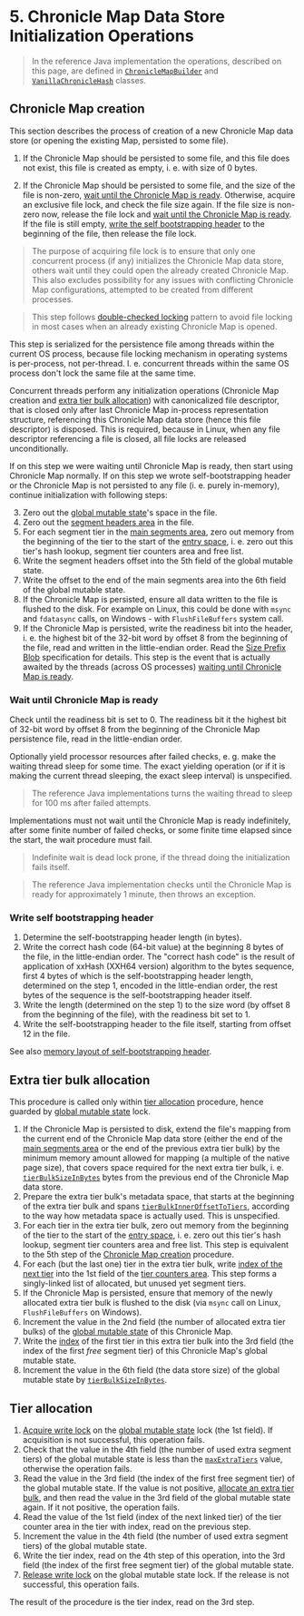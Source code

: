 # 5. Chronicle Map Data Store Initialization Operations

> In the reference Java implementation the operations, described on this page, are defined in
> [`ChronicleMapBuilder`](../src/main/java/net/openhft/chronicle/map/ChronicleMapBuilder.java) and
> [`VanillaChronicleHash`](
> ..\src\main\java\net\openhft\chronicle\hash\impl\VanillaChronicleHash.java) classes.

## Chronicle Map creation

This section describes the process of creation of a new Chronicle Map data store (or opening the
existing Map, persisted to some file).

 1. If the Chronicle Map should be persisted to some file, and this file does not exist, this file
 is created as empty, i. e. with size of 0 bytes.

 2. If the Chronicle Map should be persisted to some file, and the size of the file is non-zero,
 [wait until the Chronicle Map is ready](#wait-until-chronicle-map-is-ready). Otherwise, acquire
 an exclusive file lock, and check the file size again. If the file size is non-zero now, release
 the file lock and [wait until the Chronicle Map is ready](#wait-until-chronicle-map-is-ready). If
 the file is still empty, [write the self bootstrapping header](#write-self-bootstrapping-header) to the
 beginning of the file, then release the file lock.

 > The purpose of acquiring file lock is to ensure that only one concurrent process (if any)
 > initializes the Chronicle Map data store, others wait until they could open the already created
 > Chronicle Map. This also excludes possibility for any issues with conflicting Chronicle Map
 > configurations, attempted to be created from different processes.

 > This step follows [double-checked locking](https://en.wikipedia.org/wiki/Double-checked_locking)
 > pattern to avoid file locking in most cases when an already existing Chronicle Map is opened.

 This step is serialized for the persistence file among threads within the current OS process,
 because file locking mechanism in operating systems is per-process, not per-thread. I. e.
 concurrent threads within the same OS process don't lock the same file at the same time.

 Concurrent threads perform any initialization operations (Chronicle Map creation and [extra tier
 bulk allocation](#extra-tier-bulk-allocation)) with canonicalized file descriptor, that is closed
 only after last Chronicle Map in-process representation structure, referencing this Chronicle Map
 data store (hence this file descriptor) is disposed. This is required, because in Linux, when any
 file descriptor referencing a file is closed, all file locks are released unconditionally.

 If on this step we were waiting until Chronicle Map is ready, then start using Chronicle Map
 normally. If on this step we wrote self-bootstrapping header or the Chronicle Map is not persisted
 to any file (i. e. purely in-memory), continue initialization with following steps:

 3. Zero out the [global mutable state](3-memory-layout.md#global-mutable-state)'s space in the
 file.
 4. Zero out the [segment headers area](3-memory-layout.md#segment-headers-area) in the file.
 5. For each segment tier in the [main segments area](3-memory-layout.md#main-segments-area), zero
 out memory from the beginning of the tier to the start of the [entry space](
 3-memory-layout.md#entry-space), i. e. zero out this tier's hash lookup, segment tier counters area
 and free list.
 6. Write the segment headers offset into the 5th field of the global mutable state.
 7. Write the offset to the end of the main segments area into the 6th field of the global mutable
 state.
 8. If the Chronicle Map is persisted, ensure all data written to the file is flushed to the disk.
 For example on Linux, this could be done with `msync` and `fdatasync` calls, on Windows - with
 `FlushFileBuffers` system call.
 9. If the Chronicle Map is persisted, write the readiness bit into the header, i. e. the highest
 bit of the 32-bit word by offset 8 from the beginning of the file, read and written in the
 little-endian order. Read the [Size Prefix Blob](
 https://github.com/OpenHFT/RFC/blob/master/Size-Prefixed-Blob/Size-Prefixed-Blob-0.1.md)
 specification for details. This step is the event that is actually awaited by the threads (across
 OS processes) [waiting until Chronicle Map is ready](#wait-until-chronicle-map-is-ready).

### Wait until Chronicle Map is ready

Check until the readiness bit is set to 0. The readiness bit it the highest bit of 32-bit word by
offset 8 from the beginning of the Chronicle Map persistence file, read in the little-endian order.

Optionally yield processor resources after failed checks, e. g. make the waiting thread sleep for
some time. The exact yielding operation (or if it is making the current thread sleeping, the exact
sleep interval) is unspecified.

> The reference Java implementations turns the waiting thread to sleep for 100 ms after failed
> attempts.

Implementations must not wait until the Chronicle Map is ready indefinitely, after some finite
number of failed checks, or some finite time elapsed since the start, the wait procedure must fail.

> Indefinite wait is dead lock prone, if the thread doing the initialization fails itself.

> The reference Java implementation checks until the Chronicle Map is ready for approximately 1
> minute, then throws an exception.

### Write self bootstrapping header

 1. Determine the self-bootstrapping header length (in bytes).
 2. Write the correct hash code (64-bit value) at the beginning 8 bytes of the file, in the
 little-endian order. The "correct hash code" is the result of application of xxHash (XXH64 version)
 algorithm to the bytes sequence, first 4 bytes of which is the self-bootstrapping header length,
 determined on the step 1, encoded in the little-endian order, the rest bytes of the sequence
 is the self-bootstrapping header itself.
 3. Write the length (determined on the step 1) to the size word (by offset 8 from the beginning of
 the file), with the readiness bit set to 1.
 4. Write the self-bootstrapping header to the file itself, starting from offset 12 in the file.

See also [memory layout of self-bootstrapping header](3-memory-layout.md#self-bootstrapping-header).

## Extra tier bulk allocation

This procedure is called only within [tier allocation](#tier-allocation) procedure, hence guarded
by [global mutable state](3-memory-layout.md#global-mutable-state) lock.

 1. If the Chronicle Map is persisted to disk, extend the file's mapping from the current end of the
 Chronicle Map data store (either the end of the [main segments area](
 3-memory-layout.md#main-segments-area) or the end of the previous extra tier bulk) by the minimum
 memory amount allowed for mapping (a multiple of the native page size), that covers space required
 for the next extra tier bulk, i. e. [`tierBulkSizeInBytes`](
 3_1-header-fields.md#tierbulksizeinbytes) bytes from the previous end of the Chronicle Map data
 store.
 2. Prepare the extra tier bulk's metadata space, that starts at the beginning of the extra tier
 bulk and spans [`tierBulkInnerOffsetToTiers`](3_1-header-fields.md#tierbulkinneroffsettotiers),
 according to the way how metadata space is actually used. This is unspecified.
 3. For each tier in the extra tier bulk, zero out memory from the beginning of the tier to the
 start of the [entry space](3-memory-layout.md#entry-space), i. e. zero out this tier's hash lookup,
 segment tier counters area and free list. This step is equivalent to the 5th step of the [Chronicle
 Map creation](#chronicle-map-creation) procedure.
 4. For each (but the last one) tier in the extra tier bulk, write [index of the next tier](
 3-memory-layout.md#tier-index) into the 1st field of the [tier counters area](
 3-memory-layout.md#segment-tier-counters-area). This step forms a singly-linked list of allocated,
 but unused yet segment tiers.
 5. If the Chronicle Map is persisted, ensure that memory of the newly allocated extra tier bulk
 is flushed to the disk (via `msync` call on Linux, `FlushFileBuffers` on Windows).
 6. Increment the value in the 2nd field (the number of allocated extra tier bulks) of the [global
 mutable state](3-memory-layout.md#global-mutable-state) of this Chronicle Map.
 7. Write the [index](3-memory-layout.md#tier-index) of the first tier in this extra tier bulk into
 the 3rd field (the index of the first *free* segment tier) of this Chronicle Map's global mutable
 state.
 8. Increment the value in the 6th field (the data store size) of the global mutable state by
 [`tierBulkSizeInBytes`](3_1-header-fields.md#tierbulksizeinbytes).

## Tier allocation

 1. [Acquire write lock](3_2-lock-structure.md#time-limited-write-lock-acquisition) on the [global
 mutable state](3-memory-layout.md#global-mutable-state) lock (the 1st field). If acquisition is
 not successful, this operation fails.
 2. Check that the value in the 4th field (the number of used extra segment tiers) of the global
 mutable state is less than the [`maxExtraTiers`](3_1-header-fields.md#maxextratiers) value,
 otherwise the operation fails.
 3. Read the value in the 3rd field (the index of the first free segment tier) of the global mutable
 state. If the value is not positive, [allocate an extra tier bulk](#extra-tier-bulk-allocation),
 and then read the value in the 3rd field of the global mutable state again. If it not positive,
 the operation fails.
 4. Read the value of the 1st field (index of the next linked tier) of the tier counter area in the
 tier with index, read on the previous step.
 5. Increment the value in the 4th field (the number of used extra segment tiers) of the global
 mutable state.
 6. Write the tier index, read on the 4th step of this operation, into the 3rd field (the index of
 the first free segment tier) of the global mutable state.
 7. [Release write lock](3_2-lock-structure.md#release-write-lock) on the global mutable state lock.
 If the release is not successful, this operation fails.

The result of the procedure is the tier index, read on the 3rd step.
